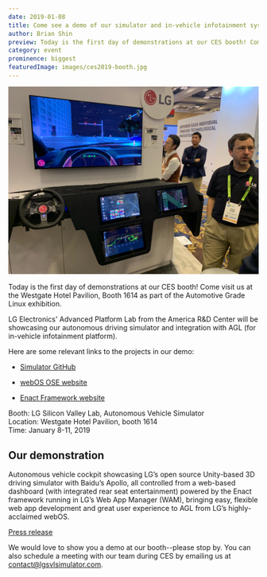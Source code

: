 ```yaml
---
date: 2019-01-08
title: Come see a demo of our simulator and in-vehicle infotainment system at CES!
author: Brian Shin
preview: Today is the first day of demonstrations at our CES booth! Come visit us at the Westgate Hotel Pavilion, Booth 1614 as part of the Automotive Grade Linux exhibition.
category: event
prominence: biggest
featuredImage: images/ces2019-booth.jpg
---
```


![CES 2019](images/ces2019-booth.jpg)

Today is the first day of demonstrations at our CES booth! Come visit us at the Westgate Hotel Pavilion, Booth 1614 as part of the Automotive Grade Linux exhibition.

LG Electronics' Advanced Platform Lab from the America R&D Center will be showcasing our autonomous driving simulator and integration with AGL (for in-vehicle infotainment platform).

Here are some relevant links to the projects in our demo:

- [Simulator GitHub](https://github.com/lgsvl/simulator)

- [webOS OSE website](http://webosose.org/)

- [Enact Framework website](https://enactjs.com/)

Booth: LG Silicon Valley Lab, Autonomous Vehicle Simulator<br />
Location: Westgate Hotel Pavilion, booth 1614<br />
Time: January 8-11, 2019

## Our demonstration

Autonomous vehicle cockpit showcasing LG’s open source Unity-based 3D driving simulator with Baidu’s Apollo, all controlled from a web-based dashboard (with integrated rear seat entertainment) powered by the Enact framework running in LG’s Web App Manager (WAM), bringing easy, flexible web app development and great user experience to AGL from LG’s highly-acclaimed webOS.

[Press release](https://www.automotivelinux.org/announcements/2018/12/07/automotive-grade-linux-booth-at-ces-2019-showcases-amazon-alexa-integration-2019-toyota-rav4-and-20-open-source-automotive-demos)

We would love to show you a demo at our booth--please stop by. You can also schedule a meeting with our team during CES by emailing us at <contact@lgsvlsimulator.com>.
